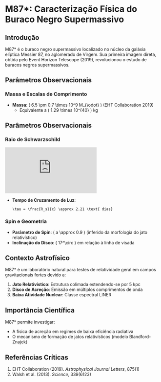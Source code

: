 # M87*: Caracterização Física do Buraco Negro Supermassivo  

## Introdução  
M87* é o buraco negro supermassivo localizado no núcleo da galáxia elíptica Messier 87, no aglomerado de Virgem. Sua primeira imagem direta, obtida pelo Event Horizon Telescope (2019), revolucionou o estudo de buracos negros supermassivos.  

## Parâmetros Observacionais  

### Massa e Escalas de Comprimento  
- **Massa**: \( 6.5 \pm 0.7 \times 10^9 M_{\odot} \) (EHT Collaboration 2019)  
  - Equivalente a \( 1.29 \times 10^{40} \) kg  
## Parâmetros Observacionais

### Raio de Schwarzschild  
![Equação](https://latex.codecogs.com/png.latex?R_s%20%3D%20%5Cfrac%7B2GM%7D%7Bc%5E2%7D%20%5Capprox%201.92%20%5Ctimes%2010%5E%7B13%7D%20%5Ctext%7B%20m%7D)  
- **Tempo de Cruzamento de Luz**:  
  ```
  \tau = \frac{R_s}{c} \approx 2.21 \text{ dias}
  ```  

### Spin e Geometria  
- **Parâmetro de Spin**: \( a \approx 0.9 \) (inferido da morfologia do jato relativístico)  
- **Inclinação do Disco**: \( 17^\circ \) em relação à linha de visada  

## Contexto Astrofísico  
M87* é um laboratório natural para testes de relatividade geral em campos gravitacionais fortes devido a:  
1. **Jato Relativístico**: Estrutura colimada estendendo-se por 5 kpc  
2. **Disco de Acreção**: Emissão em múltiplos comprimentos de onda  
3. **Baixa Atividade Nuclear**: Classe espectral LINER  

## Importância Científica  
M87* permite investigar:  
- A física de acreção em regimes de baixa eficiência radiativa  
- O mecanismo de formação de jatos relativísticos (modelo Blandford-Znajek)  

## Referências Críticas  
1. EHT Collaboration (2019). *Astrophysical Journal Letters*, 875(1)  
2. Walsh et al. (2013). *Science*, 339(6123)
